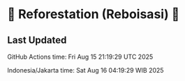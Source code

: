 
# 🌳 Reforestation (Reboisasi) 🌲

## Last Updated

GitHub Actions time: Fri Aug 15 21:19:29 UTC 2025

Indonesia/Jakarta time: Sat Aug 16 04:19:29 WIB 2025
